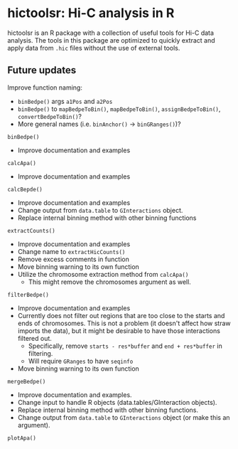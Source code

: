 # hictoolsr: Hi-C analysis in R

hictoolsr is an R package with a collection of useful tools for Hi-C data analysis. The tools in this package are optimized to quickly extract and apply data from `.hic` files without the use of external tools.


## Future updates

Improve function naming:

* `binBedpe()` args `a1Pos` and `a2Pos`
* `binBedpe()` to `mapBedpeToBin()`, `mapBedpeToBin()`, `assignBedpeToBin()`, `convertBedpeToBin()`?
* More general names (i.e. `binAnchor()` -> `binGRanges()`)?


`binBedpe()`

* Improve documentation and examples


`calcApa()`

* Improve documentation and examples


`calcBepde()`

* Improve documentation and examples
* Change output from `data.table` to `GInteractions` object.
* Replace internal binning method with other binning functions


`extractCounts()`

* Improve documentation and examples
* Change name to `extractHicCounts()`
* Remove excess comments in function
* Move binning warning to its own function
* Utilize the chromosome extraction method from `calcApa()`
  * This might remove the chromosomes argument as well.


`filterBedpe()`

* Improve documentation and examples
* Currently does not filter out regions that are too close to the starts and ends of chromosomes. This is not a problem (it doesn't affect how straw imports the data), but it might be desirable to have those interactions filtered out.
  * Specifically, remove `starts - res*buffer` and `end + res*buffer` in filtering.
  * Will require `GRanges` to have `seqinfo`
* Move binning warning to its own function


`mergeBedpe()`

* Improve documentation and examples.
* Change input to handle R objects (data.tables/GInteraction objects).
* Replace internal binning method with other binning functions.
* Change output from `data.table` to `GInteractions` object (or make this an argument).


`plotApa()`
